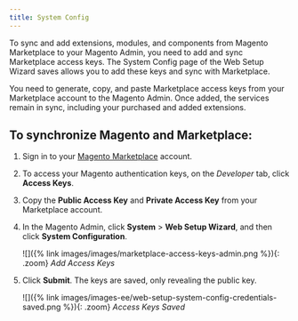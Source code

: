 ```yaml
---
title: System Config
---
```


To sync and add extensions, modules, and components from Magento Marketplace to your Magento Admin, you need to add and sync Marketplace access keys. The System Config page of the Web Setup Wizard saves allows you to add these keys and sync with Marketplace.

You need to generate, copy, and paste Marketplace access keys from your Marketplace account to the Magento Admin. Once added, the services remain in sync, including your purchased and added extensions.

## To synchronize Magento and Marketplace:

1.  Sign in to your [Magento Marketplace][1] account.

1.  To access your Magento authentication keys, on the _Developer_ tab, click **Access Keys**.

1.  Copy the **Public Access Key** and **Private Access Key** from your Marketplace account.

1.  In the Magento Admin, click **System** > **Web Setup Wizard**, and then click **System Configuration**.

    ![]({% link images/images/marketplace-access-keys-admin.png %}){: .zoom}
    _Add Access Keys_

1.  Click **Submit**. The keys are saved, only revealing the public key.

    ![]({% link images/images-ee/web-setup-system-config-credentials-saved.png %}){: .zoom}
    _Access Keys Saved_

[1]: https://marketplace.magento.com/
